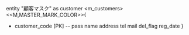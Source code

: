 entity "顧客マスク" as customer <m_customers>
<<M,MASTER_MARK_COLOR>>{
  + customer_code [PK]
  --
pass
name
address
tel
mail
del_flag
reg_date
}
